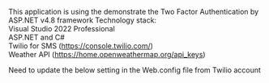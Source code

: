 This application is using the demonstrate the Two Factor Authentication by ASP.NET v4.8 framework
Technology stack: <br/>
  Visual Studio 2022 Professional<br/>
  ASP.NET and C#<br/>
  Twilio for SMS (https://console.twilio.com/)<br/>
  Weather API (https://home.openweathermap.org/api_keys)<br/>

Need to update the below setting in the Web.config file from Twilio account<br/>
  <!-- Twilio Credentials--><br/>
  <add key="SMSSID" value="**********" /><br/>
  <add key="SMSAuthToken" value="*********" /><br/>
  <add key="SMSPhoneNumber" value="+**********" /><br/>
  <!-- Weather API Credentials - https://home.openweathermap.org/--><br/>
  <add key="WeatherInfoKey" value="**********" />	<br/>
